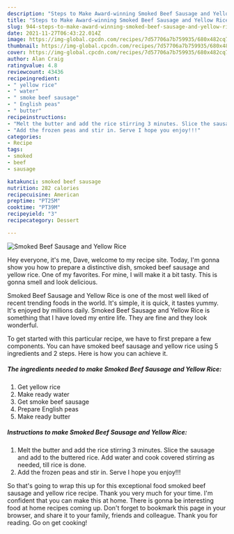 ```yaml
---
description: "Steps to Make Award-winning Smoked Beef Sausage and Yellow Rice"
title: "Steps to Make Award-winning Smoked Beef Sausage and Yellow Rice"
slug: 944-steps-to-make-award-winning-smoked-beef-sausage-and-yellow-rice
date: 2021-11-27T06:43:22.014Z
image: https://img-global.cpcdn.com/recipes/7d57706a7b759935/680x482cq70/smoked-beef-sausage-and-yellow-rice-recipe-main-photo.jpg
thumbnail: https://img-global.cpcdn.com/recipes/7d57706a7b759935/680x482cq70/smoked-beef-sausage-and-yellow-rice-recipe-main-photo.jpg
cover: https://img-global.cpcdn.com/recipes/7d57706a7b759935/680x482cq70/smoked-beef-sausage-and-yellow-rice-recipe-main-photo.jpg
author: Alan Craig
ratingvalue: 4.8
reviewcount: 43436
recipeingredient:
- " yellow rice"
- " water"
- " smoke beef sausage"
- " English peas"
- " butter"
recipeinstructions:
- "Melt the butter and add the rice stirring 3 minutes. Slice the sausage and add to the buttered rice. Add water and cook covered stirring as needed, till rice is done."
- "Add the frozen peas and stir in. Serve I hope you enjoy!!!"
categories:
- Recipe
tags:
- smoked
- beef
- sausage

katakunci: smoked beef sausage 
nutrition: 282 calories
recipecuisine: American
preptime: "PT25M"
cooktime: "PT39M"
recipeyield: "3"
recipecategory: Dessert

---
```



![Smoked Beef Sausage and Yellow Rice](https://img-global.cpcdn.com/recipes/7d57706a7b759935/680x482cq70/smoked-beef-sausage-and-yellow-rice-recipe-main-photo.jpg)

Hey everyone, it's me, Dave, welcome to my recipe site. Today, I'm gonna show you how to prepare a distinctive dish, smoked beef sausage and yellow rice. One of my favorites. For mine, I will make it a bit tasty. This is gonna smell and look delicious.



Smoked Beef Sausage and Yellow Rice is one of the most well liked of recent trending foods in the world. It's simple, it is quick, it tastes yummy. It's enjoyed by millions daily. Smoked Beef Sausage and Yellow Rice is something that I have loved my entire life. They are fine and they look wonderful.


To get started with this particular recipe, we have to first prepare a few components. You can have smoked beef sausage and yellow rice using 5 ingredients and 2 steps. Here is how you can achieve it.

<!--inarticleads1-->

##### The ingredients needed to make Smoked Beef Sausage and Yellow Rice:

1. Get  yellow rice
1. Make ready  water
1. Get  smoke beef sausage
1. Prepare  English peas
1. Make ready  butter




<!--inarticleads2-->

##### Instructions to make Smoked Beef Sausage and Yellow Rice:

1. Melt the butter and add the rice stirring 3 minutes. Slice the sausage and add to the buttered rice. Add water and cook covered stirring as needed, till rice is done.
1. Add the frozen peas and stir in. Serve I hope you enjoy!!!




So that's going to wrap this up for this exceptional food smoked beef sausage and yellow rice recipe. Thank you very much for your time. I'm confident that you can make this at home. There is gonna be interesting food at home recipes coming up. Don't forget to bookmark this page in your browser, and share it to your family, friends and colleague. Thank you for reading. Go on get cooking!
